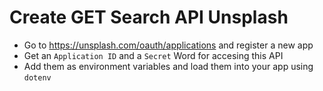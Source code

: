 # Create GET Search API Unsplash

- Go to https://unsplash.com/oauth/applications and register a new app
- Get an `Application ID` and a `Secret` Word for accesing this API
- Add them as environment variables and load them into your app using `dotenv`


